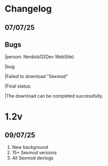 # Changelog

## 07/07/25

## Bugs

|person: Nerdola12(Dev WebSite)

|bug:

|Failed to download "Sexmod"

|Final status:

|The download can be completed successfully.

# 1.2v

## 09/07/25

1. New background
2. 15+ Sexmod versions
3. All Sexmod devlogs
